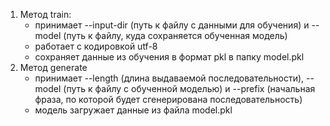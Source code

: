 1. Метод train:
    - принимает --input-dir (путь к файлу с данными для обучения) и --model (путь к файлу, куда сохраняется обученная модель)
    - работает с кодировкой utf-8
    - сохраняет данные из обучения в формат pkl в папку model.pkl
2. Метод generate
    - принимает --length (длина выдаваемой последовательности), --model (путь к файлу с обученной моделью) и --prefix (начальная фраза, по которой будет сгенерирована последовательность)
    - модель загружает данные из файла model.pkl


